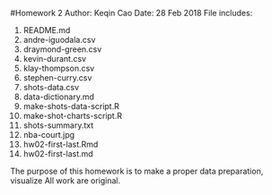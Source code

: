 #Homework 2
Author: Keqin Cao
Date: 28 Feb 2018
File includes: 
1. README.md
2. andre-iguodala.csv
3. draymond-green.csv
4. kevin-durant.csv
5. klay-thompson.csv
6. stephen-curry.csv
7. shots-data.csv
8. data-dictionary.md
9. make-shots-data-script.R
10. make-shot-charts-script.R
11. shots-summary.txt
12. nba-court.jpg
13. hw02-first-last.Rmd
14. hw02-first-last.md


The purpose of this homework is to make a proper data preparation, visualize 
All work are original. 